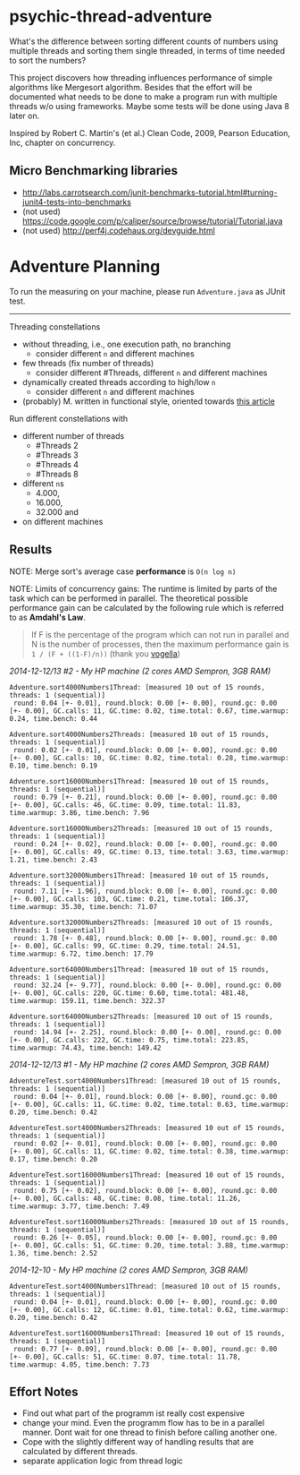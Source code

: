 psychic-thread-adventure
========================
What's the difference between sorting different counts of numbers using multiple threads and sorting them single threaded, in terms of time needed to sort the numbers?

This project discovers how threading influences performance of simple algorithms like Mergesort algorithm. Besides that the effort will be documented what needs to be done to make a program run with multiple threads w/o using frameworks. Maybe some tests will be done using Java 8 later on.

Inspired by Robert C. Martin's (et al.) Clean Code, 2009, Pearson Education, Inc, chapter on concurrency.

Micro Benchmarking libraries
-----------------
* http://labs.carrotsearch.com/junit-benchmarks-tutorial.html#turning-junit4-tests-into-benchmarks
* (not used) https://code.google.com/p/caliper/source/browse/tutorial/Tutorial.java
* (not used) http://perf4j.codehaus.org/devguide.html

Adventure Planning
=================
To run the measuring on your machine, please run `Adventure.java` as JUnit test.

---

Threading constellations
* without threading, i.e., one execution path, no branching
  * consider different `n` and different machines
* few threads (fix number of threads)
  * consider different #Threads, different `n` and different machines
* dynamically created threads according to high/low `n`
  * consider different `n` and different machines
* (probably) M. written in functional style, oriented towards [this article](http://stackoverflow.com/questions/24855746/understanding-when-and-how-to-use-java-8-lambdas)

Run different constellations with
* different number of threads
  * #Threads 2
  * #Threads 3
  * #Threads 4
  * #Threads 8
* different `n`s
  * 4.000,
  * 16.000,
  * 32.000 and
* on different machines

Results
-----------------
NOTE: Merge sort's average case **performance** is `O(n log n)`

NOTE: Limits of concurrency gains: The runtime is limited by parts of the task which can be performed in parallel. The theoretical possible performance gain can be calculated by the following rule which is referred to as **Amdahl's Law**.
> If F is the percentage of the program which can not run in parallel and N is the number of processes, then the maximum performance gain is 
> `1 / (F + ((1-F)/n))` (thank you [vogella](http://www.vogella.com/tutorials/JavaConcurrency/article.html#concurrency_amdahl))

*2014-12-12/13 #2 - My HP machine (2 cores AMD Sempron, 3GB RAM)*
```
Adventure.sort4000Numbers1Thread: [measured 10 out of 15 rounds, threads: 1 (sequential)]
 round: 0.04 [+- 0.01], round.block: 0.00 [+- 0.00], round.gc: 0.00 [+- 0.00], GC.calls: 11, GC.time: 0.02, time.total: 0.67, time.warmup: 0.24, time.bench: 0.44
```
```
Adventure.sort4000Numbers2Threads: [measured 10 out of 15 rounds, threads: 1 (sequential)]
 round: 0.02 [+- 0.01], round.block: 0.00 [+- 0.00], round.gc: 0.00 [+- 0.00], GC.calls: 10, GC.time: 0.02, time.total: 0.28, time.warmup: 0.10, time.bench: 0.19
```
```
Adventure.sort16000Numbers1Thread: [measured 10 out of 15 rounds, threads: 1 (sequential)]
 round: 0.79 [+- 0.21], round.block: 0.00 [+- 0.00], round.gc: 0.00 [+- 0.00], GC.calls: 46, GC.time: 0.09, time.total: 11.83, time.warmup: 3.86, time.bench: 7.96
```
```
Adventure.sort16000Numbers2Threads: [measured 10 out of 15 rounds, threads: 1 (sequential)]
 round: 0.24 [+- 0.02], round.block: 0.00 [+- 0.00], round.gc: 0.00 [+- 0.00], GC.calls: 49, GC.time: 0.13, time.total: 3.63, time.warmup: 1.21, time.bench: 2.43
```
```
Adventure.sort32000Numbers1Thread: [measured 10 out of 15 rounds, threads: 1 (sequential)]
 round: 7.11 [+- 1.96], round.block: 0.00 [+- 0.00], round.gc: 0.00 [+- 0.00], GC.calls: 103, GC.time: 0.21, time.total: 106.37, time.warmup: 35.30, time.bench: 71.07
```
```
Adventure.sort32000Numbers2Threads: [measured 10 out of 15 rounds, threads: 1 (sequential)]
 round: 1.78 [+- 0.48], round.block: 0.00 [+- 0.00], round.gc: 0.00 [+- 0.00], GC.calls: 99, GC.time: 0.29, time.total: 24.51, time.warmup: 6.72, time.bench: 17.79
```
```
Adventure.sort64000Numbers1Thread: [measured 10 out of 15 rounds, threads: 1 (sequential)]
 round: 32.24 [+- 9.77], round.block: 0.00 [+- 0.00], round.gc: 0.00 [+- 0.00], GC.calls: 220, GC.time: 0.60, time.total: 481.48, time.warmup: 159.11, time.bench: 322.37
```
```
Adventure.sort64000Numbers2Threads: [measured 10 out of 15 rounds, threads: 1 (sequential)]
 round: 14.94 [+- 2.25], round.block: 0.00 [+- 0.00], round.gc: 0.00 [+- 0.00], GC.calls: 222, GC.time: 0.75, time.total: 223.85, time.warmup: 74.43, time.bench: 149.42
```

*2014-12-12/13 #1 - My HP machine (2 cores AMD Sempron, 3GB RAM)*
```
AdventureTest.sort4000Numbers1Thread: [measured 10 out of 15 rounds, threads: 1 (sequential)]
 round: 0.04 [+- 0.01], round.block: 0.00 [+- 0.00], round.gc: 0.00 [+- 0.00], GC.calls: 11, GC.time: 0.02, time.total: 0.63, time.warmup: 0.20, time.bench: 0.42
```
```
AdventureTest.sort4000Numbers2Threads: [measured 10 out of 15 rounds, threads: 1 (sequential)]
 round: 0.02 [+- 0.01], round.block: 0.00 [+- 0.00], round.gc: 0.00 [+- 0.00], GC.calls: 11, GC.time: 0.02, time.total: 0.38, time.warmup: 0.17, time.bench: 0.20
```
```
AdventureTest.sort16000Numbers1Thread: [measured 10 out of 15 rounds, threads: 1 (sequential)]
 round: 0.75 [+- 0.02], round.block: 0.00 [+- 0.00], round.gc: 0.00 [+- 0.00], GC.calls: 48, GC.time: 0.08, time.total: 11.26, time.warmup: 3.77, time.bench: 7.49
```
```
AdventureTest.sort16000Numbers2Threads: [measured 10 out of 15 rounds, threads: 1 (sequential)]
 round: 0.26 [+- 0.05], round.block: 0.00 [+- 0.00], round.gc: 0.00 [+- 0.00], GC.calls: 51, GC.time: 0.20, time.total: 3.88, time.warmup: 1.36, time.bench: 2.52
```

*2014-12-10 - My HP machine (2 cores AMD Sempron, 3GB RAM)*
```
AdventureTest.sort4000Numbers1Thread: [measured 10 out of 15 rounds, threads: 1 (sequential)]
 round: 0.04 [+- 0.01], round.block: 0.00 [+- 0.00], round.gc: 0.00 [+- 0.00], GC.calls: 12, GC.time: 0.01, time.total: 0.62, time.warmup: 0.20, time.bench: 0.42
```
```
AdventureTest.sort16000Numbers1Thread: [measured 10 out of 15 rounds, threads: 1 (sequential)]
 round: 0.77 [+- 0.09], round.block: 0.00 [+- 0.00], round.gc: 0.00 [+- 0.00], GC.calls: 51, GC.time: 0.07, time.total: 11.78, time.warmup: 4.05, time.bench: 7.73
```

Effort Notes
-----------------
- Find out what part of the programm ist really cost expensive
- change your mind. Even the programm flow has to be in a parallel manner. Dont wait for one thread to finish before calling another one.
- Cope with the slightly different way of handling results that are calculated by different threads.
- separate application logic from thread logic
